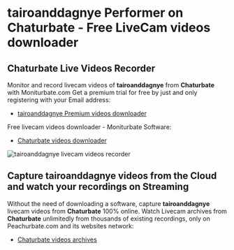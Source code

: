 # tairoanddagnye Performer on Chaturbate - Free LiveCam videos downloader

## Chaturbate Live Videos Recorder

Monitor and record livecam videos of **tairoanddagnye** from **Chaturbate** with Moniturbate.com
Get a premium trial for free by just and only registering with your Email address:
* [tairoanddagnye Premium videos downloader](https://moniturbate.com/request-demo-licence-key.html)

Free livecam videos downloader - Moniturbate Software:
* [Chaturbate videos downloader](https://moniturbate.com/moniturbate-download-software.html)

![tairoanddagnye livecam videos recorder](https://peachurnet.com/templates/moniturbate-software.png)


## Capture tairoanddagnye videos from the Cloud and watch your recordings on Streaming

Without the need of downloading a software, capture **tairoanddagnye** livecam videos from **Chaturbate** 100% online.
Watch Livecam archives from **Chaturbate** unlimitedly from thousands of existing recordings, only on Peachurbate.com and its websites network:
* [Chaturbate videos archives](https://peachurnet.com/)